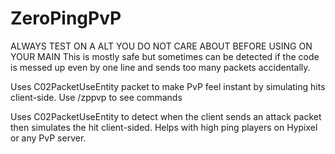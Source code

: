 # ZeroPingPvP

ALWAYS TEST ON A ALT YOU DO NOT CARE ABOUT BEFORE USING ON YOUR MAIN
This is mostly safe but sometimes can be detected if the code is messed up even by one line and sends too many packets accidentally.

Uses C02PacketUseEntity packet to make PvP feel instant by simulating hits client-side.
Use /zppvp to see commands

Uses C02PacketUseEntity to detect when the client sends an attack packet then simulates the hit client-sided.
Helps with high ping players on Hypixel or any PvP server.
